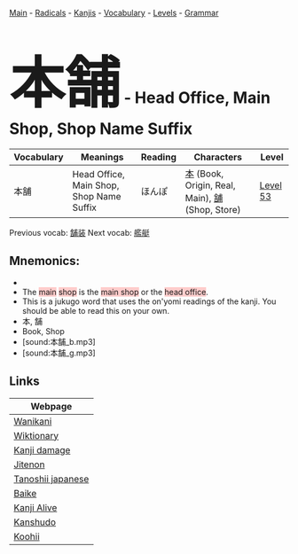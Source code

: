<style> bigfont {font-size: 100px}</style>
[Main](../README.md) -
[Radicals](../radicals.md) -
[Kanjis](../kanjis.md) -
[Vocabulary](../vocabulary.md) -
[Levels](../levels.md) -
[Grammar](../grammar.md)
# <bigfont> 本舗</bigfont> - Head Office, Main Shop, Shop Name Suffix 

| Vocabulary | Meanings | Reading | Characters | Level |
| --- | --- | --- | --- | --- |
| 本舗 | Head Office, Main Shop, Shop Name Suffix | ほんぽ |  [本](../kanjis/本.md) (Book, Origin, Real, Main), [舗](../kanjis/舗.md) (Shop, Store) | [Level 53](../levels/wk_level53.md) |

Previous vocab: [舗装](舗装.md) Next vocab: [艦艇](艦艇.md) 

## Mnemonics:

* 
* The <span style="background-color:#ffcccb"> main</span> <span style="background-color:#ffcccb"> shop</span> is the <span style="background-color:#ffcccb"> main shop</span> or the <span style="background-color:#ffcccb"> head office</span>.
* This is a jukugo word that uses the on'yomi readings of the kanji. You should be able to read this on your own.
* 本, 舗
* Book, Shop
* [sound:本舗_b.mp3]
* [sound:本舗_g.mp3]


## Links 

| Webpage |
| --- |
| [Wanikani          ](https://www.wanikani.com/kanji/本舗) |
| [Wiktionary        ](https://en.wiktionary.org/wiki/本舗) |
| [Kanji damage      ](http://www.kanjidamage.com/kanji/search?utf8=✓&q=本舗) |
| [Jitenon           ](https://jitenon.com/kanji/本舗) |
| [Tanoshii japanese ](https://www.tanoshiijapanese.com/dictionary/kanji.cfm?k=本舗) |
| [Baike             ](https://baike.baidu.com/item/本舗) |
| [Kanji Alive       ](https://app.kanjialive.com/本舗) |
| [Kanshudo          ](https://www.kanshudo.com/searchmn?q=本舗) |
| [Koohii            ](https://kanji.koohii.com/study/kanji/本舗) |

